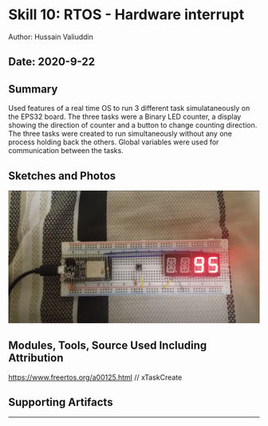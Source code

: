 #  Skill 10: RTOS - Hardware interrupt

Author: Hussain Valiuddin

Date: 2020-9-22
-----

## Summary

Used features of a real time OS to run 3 different task simulataneously on the EPS32 board. The three tasks were a Binary LED counter, a display showing the direction of counter and a button to change counting direction. The three tasks were created to run simultaneously without any one process holding back the others. Global variables were used for communication between the tasks.

## Sketches and Photos

[![Video](images/Thumbnail.JPG)](https://drive.google.com/file/d/1sFnI9CX8KtDcQ1x0j_6H-Gd-inQQmTaM/view?usp=sharing)


## Modules, Tools, Source Used Including Attribution

https://www.freertos.org/a00125.html // xTaskCreate


## Supporting Artifacts


-----
